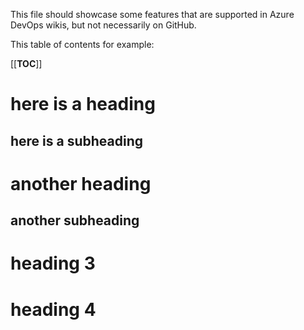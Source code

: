 This file should showcase some features that are supported in Azure DevOps wikis, but not necessarily on GitHub.

This table of contents for example:

[[__TOC__]]

# here is a heading

## here is a subheading

# another heading

## another subheading

# heading 3

# heading 4
